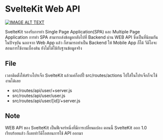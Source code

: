 # SvelteKit Web API

[![IMAGE ALT TEXT](https://img.youtube.com/vi/pGsCDl4GJJU/0.jpg)](https://www.youtube.com/watch?v=pGsCDl4GJJU&list=PLWMbTFbTi55ODDrafKItIGpJZl8r3XpyT&index=11 "SvelteKit Full Stack Part-3-แนะนำการสร้าง Web API ")

SvelteKit รองรับการทำ Single Page Application(SPA) และ Multiple Page Application 
การทำ SPA สามารถส่งข้อมูลกลับไปที่ Backend ผ่าน WEB API ซึ่งเป็นที่นิยมกันในปัจจุบัน นอกจาก Web App แล้ว ก็สามารถทำเป็น Backend ให้ Mobile App ก็ได้ 
วีดีโอจะสอนการใช้งานเบื้องต้น ยังไม่ได้ใช้กับฐานข้อมูลจริง 

## File
เวลาติดตั้งให้สร้างโปรเจ็ก SvelteKit แล้วแค่ก็อปปี้ src/routes/actions ไปใส่ในโปรเจ็กก็จะใช้งานได้เลย
- src/routes/api/user/+server.js
- src/routes/api/user/user.js
- src/routes/api/user/[id]/+server.js

## Note
WEB API ของ SvelteKit เป็นฟีเจอร์หนึ่งที่มีการเปลี่ยนแปลง ตอนนี้ SvelteKit ออก 1.0 เรียบร้อยแล้ว ก็เลยทำวีดีโอสอนการใช้ API ออกมา
